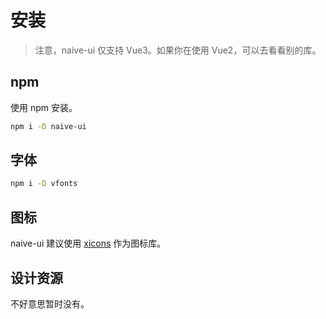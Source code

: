 <!--anchor:on-->

# 安装

> 注意，naive-ui 仅支持 Vue3。如果你在使用 Vue2，可以去看看别的库。

## npm

使用 npm 安装。

```bash
npm i -D naive-ui
```

## 字体

```bash
npm i -D vfonts
```

## 图标

naive-ui 建议使用 [xicons](https://www.xicons.org) 作为图标库。

## 设计资源

不好意思暂时没有。

